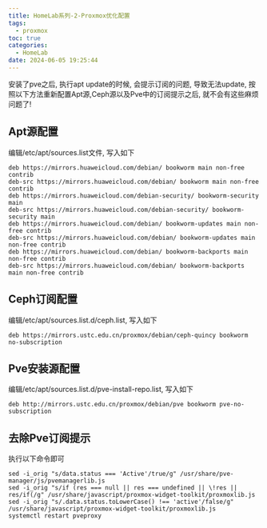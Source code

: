 ```yaml
---
title: HomeLab系列-2-Proxmox优化配置
tags:
  - proxmox
toc: true
categories:
  - HomeLab
date: 2024-06-05 19:25:44
---
```


安装了pve之后, 执行apt update的时候, 会提示订阅的问题, 导致无法update, 按照以下方法重新配置Apt源,Ceph源以及Pve中的订阅提示之后, 就不会有这些麻烦问题了!
<!--more-->

## Apt源配置
编辑/etc/apt/sources.list文件, 写入如下
```shell
deb https://mirrors.huaweicloud.com/debian/ bookworm main non-free contrib
deb-src https://mirrors.huaweicloud.com/debian/ bookworm main non-free contrib
deb https://mirrors.huaweicloud.com/debian-security/ bookworm-security main
deb-src https://mirrors.huaweicloud.com/debian-security/ bookworm-security main
deb https://mirrors.huaweicloud.com/debian/ bookworm-updates main non-free contrib
deb-src https://mirrors.huaweicloud.com/debian/ bookworm-updates main non-free contrib
deb https://mirrors.huaweicloud.com/debian/ bookworm-backports main non-free contrib
deb-src https://mirrors.huaweicloud.com/debian/ bookworm-backports main non-free contrib
```
## Ceph订阅配置
编辑/etc/apt/sources.list.d/ceph.list, 写入如下
```shell
deb https://mirrors.ustc.edu.cn/proxmox/debian/ceph-quincy bookworm no-subscription
```
## Pve安装源配置
编辑/etc/apt/sources.list.d/pve-install-repo.list, 写入如下
```shell
deb http://mirrors.ustc.edu.cn/proxmox/debian/pve bookworm pve-no-subscription
```
## 去除Pve订阅提示
执行以下命令即可
```shell
sed -i_orig "s/data.status === 'Active'/true/g" /usr/share/pve-manager/js/pvemanagerlib.js
sed -i_orig "s/if (res === null || res === undefined || \!res || res/if(/g" /usr/share/javascript/proxmox-widget-toolkit/proxmoxlib.js
sed -i_orig "s/.data.status.toLowerCase() !== 'active'/false/g" /usr/share/javascript/proxmox-widget-toolkit/proxmoxlib.js
systemctl restart pveproxy
```
